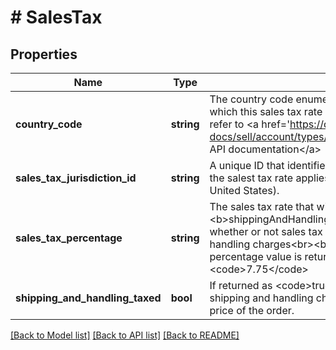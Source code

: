 # # SalesTax

## Properties

Name | Type | Description | Notes
------------ | ------------- | ------------- | -------------
**country_code** | **string** | The country code enumeration value identifies the country to which this sales tax rate applies. For implementation help, refer to &lt;a href&#x3D;&#39;https://developer.ebay.com/api-docs/sell/account/types/ba:CountryCodeEnum&#39;&gt;eBay API documentation&lt;/a&gt; | [optional]
**sales_tax_jurisdiction_id** | **string** | A unique ID that identifies the sales tax jurisdiction to which the salest tax rate applies (for example, a state within the United States). | [optional]
**sales_tax_percentage** | **string** | The sales tax rate that will be applied to sales price. The &lt;b&gt;shippingAndHandlingTaxed&lt;/b&gt; value will indicate whether or not sales tax is also applied to shipping and handling charges&lt;br&gt;&lt;br&gt;Although it is a string, a percentage value is returned here, such as &lt;code&gt;7.75&lt;/code&gt; | [optional]
**shipping_and_handling_taxed** | **bool** | If returned as &lt;code&gt;true&lt;/code&gt;, sales tax is also applied to shipping and handling charges, and not just the total sales price of the order. | [optional]

[[Back to Model list]](../../README.md#models) [[Back to API list]](../../README.md#endpoints) [[Back to README]](../../README.md)

